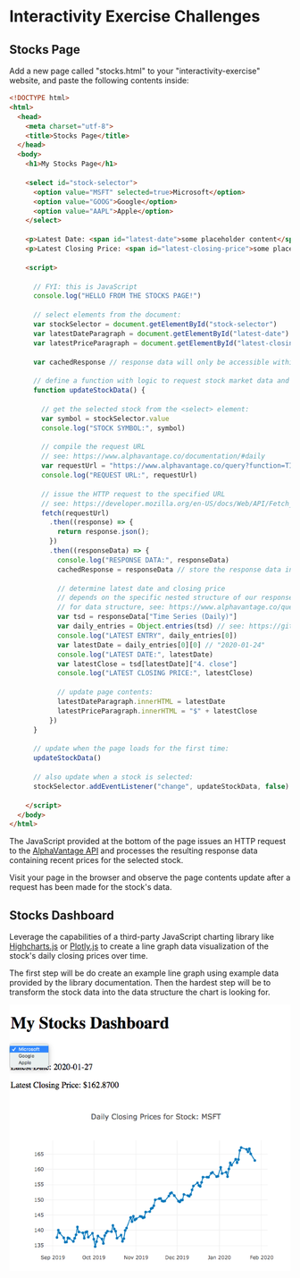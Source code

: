 # Interactivity Exercise Challenges

## Stocks Page

Add a new page called "stocks.html" to your "interactivity-exercise" website, and paste the following contents inside:

```html
<!DOCTYPE html>
<html>
  <head>
    <meta charset="utf-8">
    <title>Stocks Page</title>
  </head>
  <body>
    <h1>My Stocks Page</h1>

    <select id="stock-selector">
      <option value="MSFT" selected=true>Microsoft</option>
      <option value="GOOG">Google</option>
      <option value="AAPL">Apple</option>
    </select>

    <p>Latest Date: <span id="latest-date">some placeholder content</span></p>
    <p>Latest Closing Price: <span id="latest-closing-price">some placeholder content</span></p>

    <script>

      // FYI: this is JavaScript
      console.log("HELLO FROM THE STOCKS PAGE!")

      // select elements from the document:
      var stockSelector = document.getElementById("stock-selector")
      var latestDateParagraph = document.getElementById("latest-date")
      var latestPriceParagraph = document.getElementById("latest-closing-price")

      var cachedResponse // response data will only be accessible within the scope of the fetch() statement, so provide a variable in the global scope we can store response data to, for debugging in the console

      // define a function with logic to request stock market data and write the results to the page:
      function updateStockData() {

        // get the selected stock from the <select> element:
        var symbol = stockSelector.value
        console.log("STOCK SYMBOL:", symbol)

        // compile the request URL
        // see: https://www.alphavantage.co/documentation/#daily
        var requestUrl = "https://www.alphavantage.co/query?function=TIME_SERIES_DAILY&apikey=abc123&symbol=" + symbol
        console.log("REQUEST URL:", requestUrl)

        // issue the HTTP request to the specified URL
        // see: https://developer.mozilla.org/en-US/docs/Web/API/Fetch_API/Using_Fetch
        fetch(requestUrl)
          .then((response) => {
            return response.json();
          })
          .then((responseData) => {
            console.log("RESPONSE DATA:", responseData)
            cachedResponse = responseData // store the response data in a variable that can be accessed after the request has been made (so you can debug via the console)

            // determine latest date and closing price
            // depends on the specific nested structure of our responseData
            // for data structure, see: https://www.alphavantage.co/query?function=TIME_SERIES_DAILY&symbol=MSFT&apikey=demo
            var tsd = responseData["Time Series (Daily)"]
            var daily_entries = Object.entries(tsd) // see: https://github.com/prof-rossetti/intro-to-web-dev/blob/master/notes/javascript/notes.md#object-methods
            console.log("LATEST ENTRY", daily_entries[0])
            var latestDate = daily_entries[0][0] // "2020-01-24"
            console.log("LATEST DATE:", latestDate)
            var latestClose = tsd[latestDate]["4. close"]
            console.log("LATEST CLOSING PRICE:", latestClose)

            // update page contents:
            latestDateParagraph.innerHTML = latestDate
            latestPriceParagraph.innerHTML = "$" + latestClose
          })
      }

      // update when the page loads for the first time:
      updateStockData()

      // also update when a stock is selected:
      stockSelector.addEventListener("change", updateStockData, false)

    </script>
  </body>
</html>
```

The JavaScript provided at the bottom of the page issues an HTTP request to the [AlphaVantage API](https://www.alphavantage.co/) and processes the resulting response data containing recent prices for the selected stock.

Visit your page in the browser and observe the page contents update after a request has been made for the stock's data.

## Stocks Dashboard

Leverage the capabilities of a third-party JavaScript charting library like [Highcharts.js](/notes/javascript/highcharts.md) or [Plotly.js](/notes/javascript/plotly.md) to create a line graph data visualization of the stock's daily closing prices over time.

The first step will be do create an example line graph using example data provided by the library documentation. Then the hardest step will be to transform the stock data into the data structure the chart is looking for.

![](stocks-dashboard.png)
